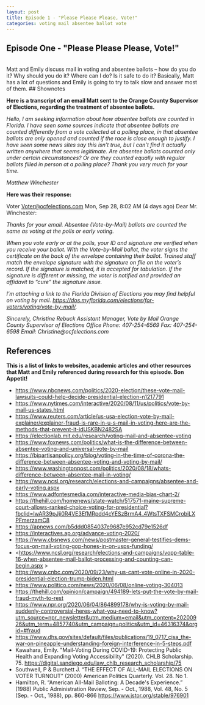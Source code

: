 ```yaml
---
layout: post
title: Episode 1 - "Please Please Please, Vote!"
categories: voting mail absentee ballot vote
---
```

## Episode One - "Please Please Please, Vote!"

<div id="buzzsprout-player-5839024"></div>
<script src="https://www.buzzsprout.com/1410550/5839024-please-please-please-vote.js?container_id=buzzsprout-player-5839024&player=small" type="text/javascript" charset="utf-8"></script>

<br/>
Matt and Emily discuss mail in voting and absentee ballots – how do you do it? Why should you do it? Where can I do? Is it safe to do it? Basically, Matt has a lot of questions and Emily is going to try to talk slow and answer most of them.
## Shownotes

**Here is a transcript of an email Matt sent to the Orange County Supervisor of Elections, regarding the treatment of absentee ballots.**

_Hello, I am seeking information about how absentee ballots are counted in Florida. I have seen some sources indicate that absentee ballots are counted differently from a vote collected at a polling place, in that absentee ballots are only opened and counted if the race is close enough to justify. I have seen some news sites say this isn’t true, but I can’t find it actually written anywhere that seems legitimate. Are absentee ballots counted only under certain circumstances? Or are they counted equally with regular ballots filled in person at a polling place? Thank you very much for your time._

_Matthew Winchester_

**Here was their response:** 

Voter <Voter@ocfelections.com>
Mon, Sep 28, 8:02 AM (4 days ago)
Dear Mr. Winchester:
 
_Thanks for your email. Absentee (Vote-by-Mail) ballots are counted the same as voting at the polls or early voting._  

_When you vote early or at the polls, your ID and signature are verified when you receive your ballot. With the Vote-by-Mail ballot, the voter signs the certificate on the back of the envelope containing their ballot. Trained staff match the envelope signature with the signature on file on the voter’s record. If the signature is matched, it is accepted for tabulation. If the signature is different or missing, the voter is notified and provided an affidavit to “cure” the signature issue._

_I’m attaching a link to the Florida Division of Elections you may find helpful on voting by mail. https://dos.myflorida.com/elections/for-voters/voting/vote-by-mail/._

_Sincerely,_
_Christine Rebuck_
_Assistant Manager, Vote by Mail_
_Orange County Supervisor of Elections Office_
_Phone: 407-254-6569_
_Fax: 407-254-6598_
_Email: Christine@ocfelections.com_

## References 

**This is a list of links to websites, academic articles and other resources that Matt and Emily referenced during research for this episode. Bon Appetit!**

 * <https://www.nbcnews.com/politics/2020-election/these-vote-mail-lawsuits-could-help-decide-presidential-election-n1217791>
 * <https://www.nytimes.com/interactive/2020/08/11/us/politics/vote-by-mail-us-states.html>
 * <https://www.reuters.com/article/us-usa-election-vote-by-mail-explainer/explainer-fraud-is-rare-in-u-s-mail-in-voting-here-are-the-methods-that-prevent-it-idUSKBN2482SA>
 * <https://electionlab.mit.edu/research/voting-mail-and-absentee-voting>
 * <https://www.foxnews.com/politics/what-is-the-difference-between-absentee-voting-and-universal-vote-by-mail>
 * <https://bipartisanpolicy.org/blog/voting-in-the-time-of-corona-the-difference-between-absentee-voting-and-voting-by-mail/>
 * <https://www.washingtonpost.com/politics/2020/08/18/whats-difference-between-absentee-mail-in-voting/>
 * <https://www.ncsl.org/research/elections-and-campaigns/absentee-and-early-voting.aspx>
 * <https://www.adfontesmedia.com/interactive-media-bias-chart-2/>
 * <https://thehill.com/homenews/state-watch/517571-maine-supreme-court-allows-ranked-choice-voting-for-presidential?fbclid=IwAR39pJji0R4VE3EfMRpdd4cYESzBrmA4_4WtsTXFSMCrobiLXPFmerzamC8>
 * <https://apnews.com/b5ddd0854037e9687e952cd79e1526df>
 * <https://interactives.ap.org/advance-voting-2020/>
 * <https://www.cbsnews.com/news/postmaster-general-testifies-dems-focus-on-mail-voting-gop-hones-in-on-usps-funding/>
 * <https://www.ncsl.org/research/elections-and-campaigns/vopp-table-16-when-absentee-mail-ballot-processing-and-counting-can-begin.aspx >
 * <https://www.cnbc.com/2020/09/23/why-us-cant-vote-online-in-2020-presidential-election-trump-biden.html>
 * <https://www.politico.com/news/2020/06/08/online-voting-304013>
 * <https://thehill.com/opinion/campaign/494189-lets-put-the-vote-by-mail-fraud-myth-to-rest>
 * <https://www.npr.org/2020/06/04/864899178/why-is-voting-by-mail-suddenly-controversial-heres-what-you-need-to-know?utm_source=npr_newsletter&utm_medium=email&utm_content=20200926&utm_term=4857740&utm_campaign=politics&utm_id=46316374&orgid=#fraud>
 * <https://www.dhs.gov/sites/default/files/publications/19_0717_cisa_the-war-on-pineapple-understanding-foreign-interference-in-5-steps.pdf>
 * Kawahara, Emily. "Mail-Voting During COVID-19: Protecting Public Health and Expanding Voting Accessibility" (2020). CHLB Scholarship. 75. <https://digital.sandiego.edu/law_chlb_research_scholarship/75> 
 * Southwell, P & Burchett J. “THE EFFECT OF ALL-MAIL ELECTIONS ON VOTER TURNOUT” (2000) American Politics Quarterly. Vol. 28. No 1. 
 * Hamilton, R. “American All-Mail Balloting: A Decade's Experience.” (1988) Public Administration Review, Sep. - Oct., 1988, Vol. 48, No. 5 (Sep. - Oct., 1988), pp. 860-866 <https://www.jstor.org/stable/976901> 


